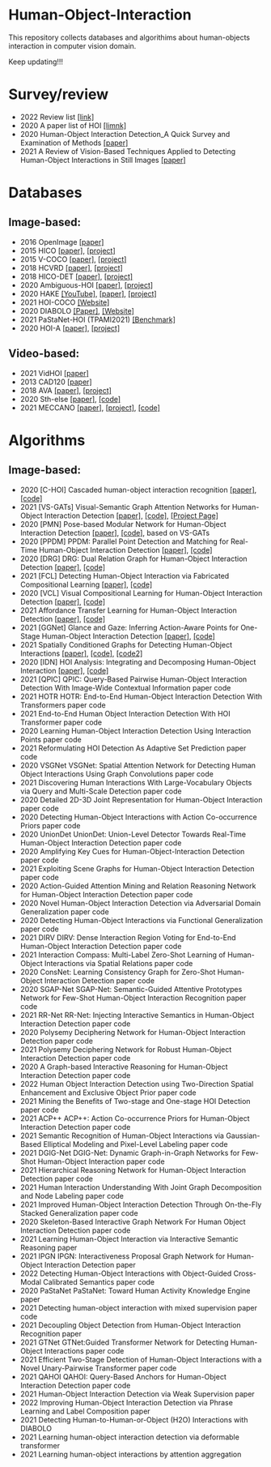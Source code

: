 # Human-Object-Interaction
This repository collects databases and algorithims about human-objects interaction in computer vision domain.

Keep updating!!!


# Survey/review

* 2022		Review list [[link]](https://github.com/DirtyHarryLYL/HOI-Learning-List)
* 2020		A paper list of HOI [[limnk]](https://github.com/chinancheng/awesome-human-object-interaction)
* 2020	Human-Object Interaction Detection_A Quick Survey and Examination of Methods	[[paper]](https://dl.acm.org/doi/abs/10.1145/3422852.3423481)
* 2021	A Review of Vision-Based Techniques Applied to Detecting Human-Object Interactions in Still Images	[[paper]](http://jcse.kiise.org/files/V15N1-02.pdf)

# Databases
## Image-based:
* 2016	OpenImage	[[paper]](https://arxiv.org/abs/1602.07332)
* 2015	HICO	[[paper]](http://www-personal.umich.edu/~ywchao/publications/chao_iccv2015.pdf), [[project]](http://www-personal.umich.edu/~ywchao/hico/)
* 2015	V-COCO	[[paper]](https://arxiv.org/pdf/1505.04474.pdf),	[[project]](https://github.com/s-gupta/v-coco)
* 2018	HCVRD	[[paper]](https://www.semanticscholar.org/paper/HCVRD%3A-A-Benchmark-for-Large-Scale-Human-Centered-Zhuang-Wu/c94f1aaf62f87d97dd579cb6451cb9149fb4967d?p2df),	[[project]](https://bitbucket.org/jingruixiaozhuang/hcvrd-a-benchmark-for-large-scale-human-centered-visual/src/master/)
* 2018	HICO-DET	[[paper]](http://www-personal.umich.edu/~ywchao/publications/chao_wacv2018.pdf),	[[project]](http://www-personal.umich.edu/~ywchao/hico/)
* 2020	Ambiguous-HOI	[[paper]](https://arxiv.org/pdf/2004.08154.pdf),	[[project]](https://github.com/DirtyHarryLYL/DJ-RN)
* 2020	HAKE  [[YouTube]](http://hake-mvig.cn/home/), [[paper]](https://arxiv.org/abs/2004.00945), [[project]](http://hake-mvig.cn/home/)
* 2021	HOI-COCO [[Website]](https://github.com/zhihou7/HOI-CL)
* 2020	DIABOLO [[Paper]](https://arxiv.org/pdf/2201.02396.pdf), [[Website]](https://kalisteo.cea.fr/)
* 2021	PaStaNet-HOI (TPAMI2021) [[Benchmark]](https://github.com/DirtyHarryLYL/Transferable-Interactiveness-Network/tree/master/PaStaNet-HOI_Benckmark)	
* 2020	HOI-A	[[paper]](https://arxiv.org/abs/1912.12898),	[[project]](https://arxiv.org/abs/1912.12898)

## Video-based:
* 2021	VidHOI	[[paper]](https://arxiv.org/abs/2105.11731)
* 2013	CAD120	[[paper]](https://arxiv.org/abs/1210.1207)	
* 2018	AVA 	[[paper]](https://arxiv.org/abs/1705.08421),	[[project]](http://research.google.com/ava/)
* 2020	Sth-else	[[paper]](https://arxiv.org/abs/1912.09930),	[[code]](https://github.com/joaanna/something_else)
* 2021	MECCANO	[[paper]](https://openaccess.thecvf.com/content/WACV2021/html/Ragusa_The_MECCANO_Dataset_Understanding_Human-Object_Interactions_From_Egocentric_Videos_in_WACV_2021_paper.html),	[[project]](https://iplab.dmi.unict.it/MECCANO/),	[[code]](https://github.com/fpv-iplab/MECCANO)


# Algorithms
## Image-based:
* 2020	[C-HOI]	Cascaded human-object interaction recognition	[[paper]](https://openaccess.thecvf.com/content_CVPR_2020/html/Zhou_Cascaded_Human-Object_Interaction_Recognition_CVPR_2020_paper.html),	[[code]](https://github.com/tfzhou/C-HOI)	
* 2021	[VS-GATs]	Visual-Semantic Graph Attention Networks for Human-Object Interaction Detection	[[paper]](https://arxiv.org/abs/2001.02302),	[[code]](https://github.com/birlrobotics/vs-gats),	[[Project Page]](http://www.juanrojas.net/vspgmn/)
* 2020	[PMN]	Pose-based Modular Network for Human-Object Interaction Detection	[[paper]](https://arxiv.org/abs/2008.02042),	[[code]](https://github.com/birlrobotics/PMN),	based on VS-GATs
* 2020	[PPDM]	PPDM: Parallel Point Detection and Matching for Real-Time Human-Object Interaction Detection	[[paper]](https://openaccess.thecvf.com/content_CVPR_2020/html/Liao_PPDM_Parallel_Point_Detection_and_Matching_for_Real-Time_Human-Object_Interaction_CVPR_2020_paper.html),	[[code]](https://github.com/YueLiao/PPDM)	
* 2020	[DRG]	DRG: Dual Relation Graph for Human-Object Interaction Detection	[[paper]](https://arxiv.org/abs/2008.11714),	[[code]](https://github.com/vt-vl-lab/DRG)	
* 2021	[FCL]	Detecting Human-Object Interaction via Fabricated Compositional Learning	[[paper]](https://openaccess.thecvf.com/content/CVPR2021/html/Hou_Detecting_Human-Object_Interaction_via_Fabricated_Compositional_Learning_CVPR_2021_paper.html),	[[code]](https://github.com/zhihou7/HOI-CL)	
* 2020	[VCL]	Visual Compositional Learning for Human-Object Interaction Detection	[[paper]](https://arxiv.org/abs/2007.12407),	[[code]](https://github.com/zhihou7/VCL)	
* 2021		Affordance Transfer Learning for Human-Object Interaction Detection	[[paper]](https://arxiv.org/abs/2104.02867),	[[code]](https://github.com/zhihou7/HOI-CL)	
* 2021	[GGNet]	Glance and Gaze: Inferring Action-Aware Points for One-Stage Human-Object Interaction Detection	[[paper]](https://openaccess.thecvf.com/content/CVPR2021/html/Zhong_Glance_and_Gaze_Inferring_Action-Aware_Points_for_One-Stage_Human-Object_Interaction_CVPR_2021_paper.html),	[[code]](https://github.com/SherlockHolmes221/GGNet)	
* 2021		Spatially Conditioned Graphs for Detecting Human-Object Interactions	[[paper]](https://openaccess.thecvf.com/content/ICCV2021/html/Zhang_Spatially_Conditioned_Graphs_for_Detecting_Human-Object_Interactions_ICCV_2021_paper.html),	[[code]](https://github.com/fredzzhang/spatially-conditioned-graphs),	[[code2]](https://github.com/fredzzhang/hicodet)
* 2020	[IDN]	HOI Analysis: Integrating and Decomposing Human-Object Interaction	[[paper]](https://proceedings.neurips.cc/paper/2020/hash/3493894fa4ea036cfc6433c3e2ee63b0-Abstract.html),	[[code]](https://github.com/DirtyHarryLYL/HAKE-Action-Torch/tree/IDN-(Integrating-Decomposing-Network))	
* 2021	[QPIC]	QPIC: Query-Based Pairwise Human-Object Interaction Detection With Image-Wide Contextual Information	paper	code	
* 2021	HOTR	HOTR: End-to-End Human-Object Interaction Detection With Transformers	paper	code	
* 2021		End-to-End Human Object Interaction Detection With HOI Transformer	paper	code	
* 2020		Learning Human-Object Interaction Detection Using Interaction Points	paper	code	
* 2021		Reformulating HOI Detection As Adaptive Set Prediction	paper	code	
* 2020	VSGNet	VSGNet: Spatial Attention Network for Detecting Human Object Interactions Using Graph Convolutions	paper	code	
* 2021		Discovering Human Interactions With Large-Vocabulary Objects via Query and Multi-Scale Detection	paper	code	
* 2020		Detailed 2D-3D Joint Representation for Human-Object Interaction	paper	code	
* 2020		Detecting Human-Object Interactions with Action Co-occurrence Priors	paper	code	
* 2020	UnionDet	UnionDet: Union-Level Detector Towards Real-Time Human-Object Interaction Detection	paper	code	
* 2020		Amplifying Key Cues for Human-Object-Interaction Detection	paper	code	
* 2021		Exploiting Scene Graphs for Human-Object Interaction Detection	paper	code	
* 2020		Action-Guided Attention Mining and Relation Reasoning Network for Human-Object Interaction Detection	paper	code	
* 2020		Novel Human-Object Interaction Detection via Adversarial Domain Generalization	paper	code	
* 2020		Detecting Human-Object Interactions via Functional Generalization	paper	code	
* 2021	DIRV	DIRV: Dense Interaction Region Voting for End-to-End Human-Object Interaction Detection	paper	code	
* 2021		Interaction Compass: Multi-Label Zero-Shot Learning of Human-Object Interactions via Spatial Relations	paper	code	
* 2020		ConsNet: Learning Consistency Graph for Zero-Shot Human-Object Interaction Detection	paper	code	
* 2020	SGAP-Net	SGAP-Net: Semantic-Guided Attentive Prototypes Network for Few-Shot Human-Object Interaction Recognition	paper	code	
* 2021	RR-Net	RR-Net: Injecting Interactive Semantics in Human-Object Interaction Detection	paper	code	
* 2020		Polysemy Deciphering Network for Human-Object Interaction Detection	paper	code	
* 2021		Polysemy Deciphering Network for Robust Human-Object Interaction Detection	paper	code	
* 2020		A Graph-based Interactive Reasoning for Human-Object Interaction Detection	paper	code	
* 2022		Human Object Interaction Detection using Two-Direction Spatial Enhancement and Exclusive Object Prior	paper	code	
* 2021		Mining the Benefits of Two-stage and One-stage HOI Detection	paper	code	
* 2021	ACP++	ACP++: Action Co-occurrence Priors for Human-Object Interaction Detection	paper	code	
* 2021		Semantic Recognition of Human-Object Interactions via Gaussian-Based Elliptical Modeling and Pixel-Level Labeling	paper	code	
* 2021	DGIG-Net	DGIG-Net: Dynamic Graph-in-Graph Networks for Few-Shot Human-Object Interaction	paper	code	
* 2021		Hierarchical Reasoning Network for Human-Object Interaction Detection	paper	code	
* 2021		Human Interaction Understanding With Joint Graph Decomposition and Node Labeling	paper	code	
* 2021		Improved Human-Object Interaction Detection Through On-the-Fly Stacked Generalization	paper	code	
* 2020		Skeleton-Based Interactive Graph Network For Human Object Interaction Detection	paper	code	
* 2021		Learning Human-Object Interaction via Interactive Semantic Reasoning	paper		
* 2021	IPGN	IPGN: Interactiveness Proposal Graph Network for Human-Object Interaction Detection	paper		
* 2022		Detecting Human-Object Interactions with Object-Guided Cross-Modal Calibrated Semantics	paper	code	
* 2020	PaStaNet	PaStaNet: Toward Human Activity Knowledge Engine	paper		
* 2021		Detecting human-object interaction with mixed supervision	paper	code	
* 2021		Decoupling Object Detection from Human-Object Interaction Recognition	paper		
* 2021	GTNet	GTNet:Guided Transformer Network for Detecting Human-Object Interactions	paper	code	
* 2021		Efficient Two-Stage Detection of Human-Object Interactions with a Novel Unary-Pairwise Transformer	paper	code	
* 2021	QAHOI	QAHOI: Query-Based Anchors for Human-Object Interaction Detection	paper	code	
* 2021		Human-Object Interaction Detection via Weak Supervision	paper		
* 2022		Improving Human-Object Interaction Detection via Phrase Learning and Label Composition	paper		
* 2021		Detecting Human-to-Human-or-Object (H2O) Interactions with DIABOLO			
* 2021		Learning human-object interaction detection via deformable transformer			
* 2021		Learning human-object interactions by attention aggregation			
					
					
					
					
					
					













